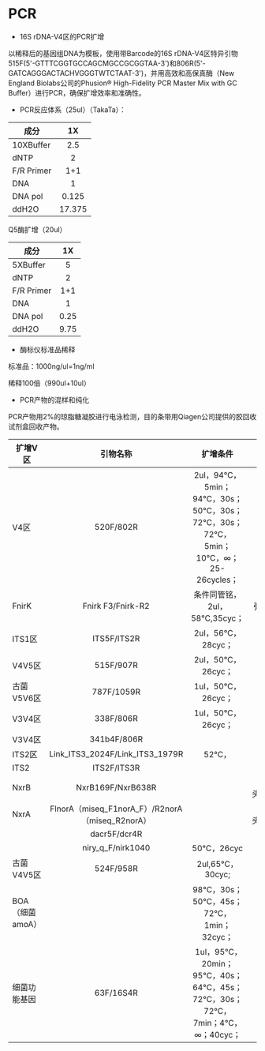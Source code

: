 # PCR
- 16S rDNA-V4区的PCR扩增

以稀释后的基因组DNA为模板，使用带Barcode的16S rDNA-V4区特异引物515F(5'-GTTTCGGTGCCAGCMGCCGCGGTAA-3')和806R(5'-GATCAGGGACTACHVGGGTWTCTAAT-3')，并用高效和高保真酶（New England Biolabs公司的Phusion® High-Fidelity PCR Master Mix with GC Buffer）进行PCR，确保扩增效率和准确性。

- PCR反应体系（25ul）（TakaTa）：

| 成分 | 1X | 
| ------------- |:-------------:| 
| 10XBuffer | 2.5
| dNTP | 2
| F/R Primer | 1+1
| DNA | 1
| DNA pol | 0.125
| ddH2O | 17.375

Q5酶扩增（20ul）

| 成分 | 1X | 
| ------------- |:-------------:| 
| 5XBuffer | 5
| dNTP | 2
| F/R Primer | 1+1
| DNA | 1
| DNA pol | 0.25
| ddH2O | 9.75

- 酶标仪标准品稀释

标准品：1000ng/ul=1ng/ml

稀释100倍（990ul+10ul）




- PCR产物的混样和纯化

PCR产物用2%的琼脂糖凝胶进行电泳检测，目的条带用Qiagen公司提供的胶回收试剂盒回收产物。


| 扩增V区 | 引物名称 | 扩增条件 | 备注 |
| ------------- |:-------------:| :-------------:| :-------------:|
| V4区 | 520F/802R | 2ul，94℃，5min；94℃，30s；50℃，30s；72℃，30s；72℃，5min；10℃，∞；25-26cycles；		
| FnirK | Fnirk F3/Fnirk-R2 | 条件同管铭，2ul，58℃,35cyc； | 弥散条带		
| ITS1区 | ITS5F/ITS2R | 2ul，56℃，28cyc；		
| V4V5区 | 515F/907R | 2ul，50℃，26cyc；		
| 古菌V5V6区 | 787F/1059R | 1ul，50℃，26cyc； | 无接头
| V3V4区 | 338F/806R | 1ul，50℃，26cyc；	
| V3V4区 | 341b4F/806R | 
| ITS2区 | Link_ITS3_2024F/Link_ITS3_1979R | 52℃， | 500bp
| ITS2 | ITS2F/ITS3R |  | 600bp
| NxrB | NxrB169F/NxrB638R |  | 无接头,500bp
| NxrA | FlnorA（miseq_F1norA_F）/R2norA（miseq_R2norA） |  | 无接头,350bp
|  | dacr5F/dcr4R |  | 750bp
|  | niry_q_F/nirk1040 | 50℃，26cyc | 500bp
| 古菌V4V5区 | 524F/958R | 2ul,65℃，30cyc;  | 500bp
| BOA（细菌amoA） |  | 98℃，30s；50℃，45s；72℃，1min；32cyc； | 
| 细菌功能基因 | 63F/16S4R |  1ul，95℃，20min；95℃，40s；64℃，45s；72℃，30s；72℃，7min；4℃，∞；40cyc； | 314bp
